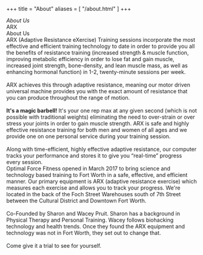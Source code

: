 +++
title = "About"
aliases = [
  "/about.html"
]
+++
<div class="redsectionhead">
  <div class="w-container">
    <div><em>About Us</em>
    </div>
  </div>
</div>
<div class="section-4">
  <div class="w-container">
    <div class="w-tabs" data-duration-in="300" data-duration-out="100">
      <div class="w-tab-menu">
        <a class="tablink w--current w-inline-block w-tab-link" data-w-tab="Tab 1">
          <div>ARX</div>
        </a>
        <a class="tablink w-inline-block w-tab-link" data-w-tab="Tab 2">
          <div>About Us</div>
        </a>
      </div>
      <div class="w-tab-content">
        <div class="tab-pane w--tab-active w-tab-pane" data-w-tab="Tab 1">
          ARX (Adaptive Resistance eXercise) Training sessions incorporate the most effective and efficient training technology
          to date in order to provide you all the benefits of resistance training (increased strength &amp; muscle function,
          improving metabolic efficiency in order to lose fat and gain muscle, increased joint strength, bone-density, and lean
          muscle mass, as well as enhancing hormonal function) in 1-2, twenty-minute sessions per week.
          <br><br>
          ARX achieves this through adaptive resistance, meaning our motor driven universal machine provides you with the exact
          amount of resistance that you can produce throughout the range of motion.
          <br><br>
          <strong>It's a magic barbell!</strong> It's your one rep max at any given second (which is not possible with traditional
          weights)  eliminating the need to over-strain or over stress your joints in order to gain muscle strength.  ARX is safe
          and highly effective resistance training for both men and women of all ages and we provide one on one personal service
          during your training session.
          <br><br>
          Along with time-efficient, highly effective adaptive resistance, our computer tracks your performance and stores it to
          give you “real-time” progress every session.
        </div>
        <div class="tab-pane-2 w-tab-pane" data-w-tab="Tab 2">Optimal Force Fitness opened in March 2017 to bring science and technology based training to Fort Worth in a safe, effective, and efficient manner. Our primary equipment is ARX (adaptive resistance exercise) which measures each exercise and allows you to track your progress. We're located in the back of the Foch Street Warehouses south of 7th Street between the Cultural District and Downtown Fort Worth.
          <br>
          <br>Co-Founded by Sharon and Wacey Pruit. Sharon has a background in Physical Therapy and Personal Training. Wacey follows biohacking technology and health trends. Once they found the ARX equipment and technology was not in Fort Worth, they set out to change that.
          <br>
          <br>Come give it a trial to see for yourself.
        </div>
      </div>
    </div>
  </div>
</div>
<div class="section-5">
  <div class="w-container">
    <div class="w-slider" data-animation="slide" data-duration="500" data-infinite="1">
      <div class="w-slider-mask">
        <div class="slide-3 w-slide"></div>
        <div class="w-slide"></div>
      </div>
      <div class="w-slider-arrow-left">
        <div class="w-icon-slider-left"></div>
      </div>
      <div class="w-slider-arrow-right">
        <div class="w-icon-slider-right"></div>
      </div>
      <div class="w-round w-slider-nav"></div>
    </div>
  </div>
</div>
